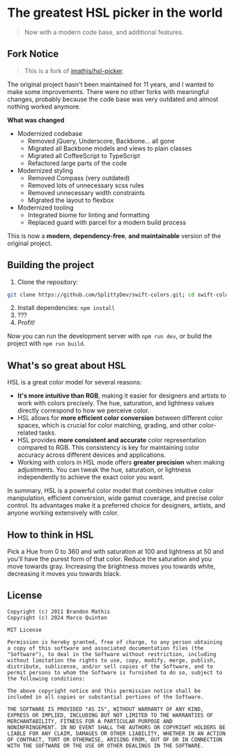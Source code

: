 # The greatest HSL picker in the world
> Now with a modern code base, and additional features.

## Fork Notice
> This is a fork of [imathis/hsl-picker](https://github.com/imathis/hsl-picker).  

The original project hasn't been maintained for 11 years, and I wanted to make some improvements. There were no other forks with meaningful changes, probably because the code base was very outdated and almost nothing worked anymore.

**What was changed**
- Modernized codebase
  - Removed jQuery, Underscore, Backbone... all gone
  - Migrated all Backbone models and views to plain classes
  - Migrated all CoffeeScript to TypeScript
  - Refactored large parts of the code
- Modernized styling
  - Removed Compass (very outdated)
  - Removed lots of unnecessary scss rules
  - Removed unnecessary width constraints
  - Migrated the layout to flexbox
- Modernized tooling
  - Integrated biome for linting and formatting
  - Replaced guard with parcel for a modern build process

This is now a **modern**, **dependency-free**, **and maintainable** version of the original project.

## Building the project

1. Clone the repository:
  ```bash
  git clone https://github.com/SplittyDev/swift-colors.git; cd swift-colors
  ```
2. Install dependencies: `npm install`
3. ???
4. Profit!

Now you can run the development server with `npm run dev`, or build the project with `npm run build`.

## What's so great about HSL

HSL is a great color model for several reasons:

- **It's more intuitive than RGB**, making it easier for designers and artists to work with colors precisely. The hue, saturation, and lightness values directly correspond to how we perceive color.
- HSL allows for **more efficient color conversion** between different color spaces, which is crucial for color matching, grading, and other color-related tasks.
- HSL provides **more consistent and accurate** color representation compared to RGB. This consistency is key for maintaining color accuracy across different devices and applications.
- Working with colors in HSL mode offers **greater precision** when making adjustments. You can tweak the hue, saturation, or lightness independently to achieve the exact color you want.

In summary, HSL is a powerful color model that combines intuitive color manipulation, efficient conversion, wide gamut coverage, and precise color control. Its advantages make it a preferred choice for designers, artists, and anyone working extensively with color.

## How to think in HSL

Pick a Hue from 0 to 360 and with saturation at 100 and lightness at 50 and you'll have the purest form of that color. Reduce the saturation and you move towards gray. Increasing the brightness moves you towards white, decreasing it moves you towards black.

## License

```
Copyright (c) 2011 Brandon Mathis
Copyright (c) 2024 Marco Quinten

MIT License

Permission is hereby granted, free of charge, to any person obtaining
a copy of this software and associated documentation files (the
"Software"), to deal in the Software without restriction, including
without limitation the rights to use, copy, modify, merge, publish,
distribute, sublicense, and/or sell copies of the Software, and to
permit persons to whom the Software is furnished to do so, subject to
the following conditions:

The above copyright notice and this permission notice shall be
included in all copies or substantial portions of the Software.

THE SOFTWARE IS PROVIDED "AS IS", WITHOUT WARRANTY OF ANY KIND,
EXPRESS OR IMPLIED, INCLUDING BUT NOT LIMITED TO THE WARRANTIES OF
MERCHANTABILITY, FITNESS FOR A PARTICULAR PURPOSE AND
NONINFRINGEMENT. IN NO EVENT SHALL THE AUTHORS OR COPYRIGHT HOLDERS BE
LIABLE FOR ANY CLAIM, DAMAGES OR OTHER LIABILITY, WHETHER IN AN ACTION
OF CONTRACT, TORT OR OTHERWISE, ARISING FROM, OUT OF OR IN CONNECTION
WITH THE SOFTWARE OR THE USE OR OTHER DEALINGS IN THE SOFTWARE.
```
